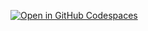 [![Open in GitHub Codespaces](https://github.com/codespaces/badge.svg)](https://codespaces.new/treyhunner/llm-coding-class)
